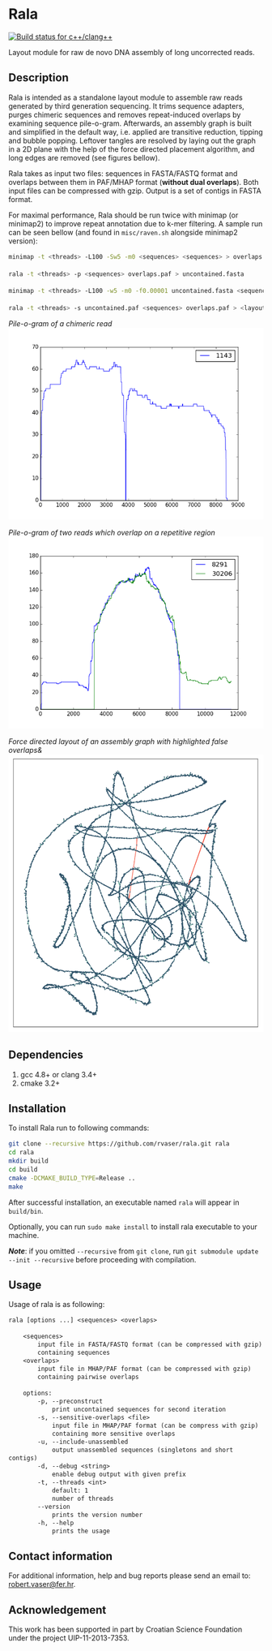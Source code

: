 # Rala

[![Build status for c++/clang++](https://travis-ci.org/rvaser/rala.svg?branch=master)](https://travis-ci.org/rvaser/rala)

Layout module for raw de novo DNA assembly of long uncorrected reads.

## Description
Rala is intended as a standalone layout module to assemble raw reads generated by third generation sequencing. It trims sequence adapters, purges chimeric sequences and removes repeat-induced overlaps by examining sequence pile-o-gram. Afterwards, an assembly graph is built and simplified in the default way, i.e. applied are transitive reduction, tipping and bubble popping. Leftover tangles are resolved by laying out the graph in a 2D plane with the help of the force directed placement algorithm, and long edges are removed (see figures bellow).

Rala takes as input two files: sequences in FASTA/FASTQ format and overlaps between them in PAF/MHAP format (**without dual overlaps**). Both input files can be compressed with gzip. Output is a set of contigs in FASTA format.

For maximal performance, Rala should be run twice with minimap (or minimap2) to improve repeat annotation due to k-mer filtering. A sample run can be seen bellow (and found in `misc/raven.sh` alongside minimap2 version):

```bash
minimap -t <threads> -L100 -Sw5 -m0 <sequences> <sequences> > overlaps.paf

rala -t <threads> -p <sequences> overlaps.paf > uncontained.fasta

minimap -t <threads> -L100 -w5 -m0 -f0.00001 uncontained.fasta <sequences> > uncontained.paf

rala -t <threads> -s uncontained.paf <sequences> overlaps.paf > <layout>
```

*Pile-o-gram of a chimeric read*
![](misc/chimeric_read.png)

*Pile-o-gram of two reads which overlap on a repetitive region*
![](misc/false_overlap.png)

*Force directed layout of an assembly graph with highlighted false overlaps&*
![](misc/force_directed_layout.png)

## Dependencies
1. gcc 4.8+ or clang 3.4+
2. cmake 3.2+

## Installation
To install Rala run to following commands:

```bash
git clone --recursive https://github.com/rvaser/rala.git rala
cd rala
mkdir build
cd build
cmake -DCMAKE_BUILD_TYPE=Release ..
make
```

After successful installation, an executable named `rala` will appear in `build/bin`.

Optionally, you can run `sudo make install` to install rala executable to your machine.

***Note***: if you omitted `--recursive` from `git clone`, run `git submodule update --init --recursive` before proceeding with compilation.

## Usage

Usage of rala is as following:

    rala [options ...] <sequences> <overlaps>

        <sequences>
            input file in FASTA/FASTQ format (can be compressed with gzip)
            containing sequences
        <overlaps>
            input file in MHAP/PAF format (can be compressed with gzip)
            containing pairwise overlaps

        options:
            -p, --preconstruct
                print uncontained sequences for second iteration
            -s, --sensitive-overlaps <file>
                input file in MHAP/PAF format (can be compress with gzip)
                containing more sensitive overlaps
            -u, --include-unassembled
                output unassembled sequences (singletons and short contigs)
            -d, --debug <string>
                enable debug output with given prefix
            -t, --threads <int>
                default: 1
                number of threads
            --version
                prints the version number
            -h, --help
                prints the usage

## Contact information

For additional information, help and bug reports please send an email to: robert.vaser@fer.hr.

## Acknowledgement

This work has been supported in part by Croatian Science Foundation under the project UIP-11-2013-7353.

